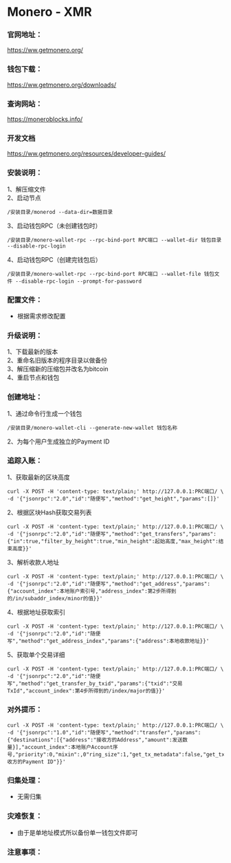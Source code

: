 # Monero - XMR

### 官网地址：
https://ww.getmonero.org/

### 钱包下载：
https://ww.getmonero.org/downloads/

### 查询网站：
https://moneroblocks.info/

### 开发文档
https://ww.getmonero.org/resources/developer-guides/

### 安装说明：
1、解压缩文件  
2、启动节点
```
/安装目录/monerod --data-dir=数据目录
```
3、启动钱包RPC（未创建钱包时）
```
/安装目录/monero-wallet-rpc --rpc-bind-port RPC端口 --wallet-dir 钱包目录 --disable-rpc-login
```
4、启动钱包RPC（创建完钱包后）
```
/安装目录/monero-wallet-rpc --rpc-bind-port RPC端口 --wallet-file 钱包文件 --disable-rpc-login --prompt-for-password
```

### 配置文件：
* 根据需求修改配置

### 升级说明：
1、下载最新的版本  
2、重命名旧版本的程序目录以做备份  
3、解压缩新的压缩包并改名为bitcoin  
4、重启节点和钱包

### 创建地址：
1、通过命令行生成一个钱包
```
/安装目录/monero-wallet-cli --generate-new-wallet 钱包名称
```
2、为每个用户生成独立的Payment ID  

### 追踪入账：
1、获取最新的区块高度
```
curl -X POST -H 'content-type: text/plain;' http://127.0.0.1:PRC端口/ \
-d '{"jsonrpc":"2.0","id":"随便写","method":"get_height","params":[]}'  
```
2、根据区块Hash获取交易列表
```
curl -X POST -H 'content-type: text/plain;' http://127.0.0.1:PRC端口/ \
-d '{"jsonrpc":"2.0","id":"随便写","method":"get_transfers","params":{"in":true,"filter_by_height":true,"min_height":起始高度,"max_height":结束高度}}'  
```
3、解析收款人地址
```
curl -X POST -H 'content-type: text/plain;' http://127.0.0.1:PRC端口/ \
-d '{"jsonrpc":"2.0","id":"随便写","method":"get_address","params":{"account_index":本地账户索引号,"address_index":第2步所得到的/in/subaddr_index/minor的值}}'  
```
4、根据地址获取索引
```
curl -X POST -H 'content-type: text/plain;' http://127.0.0.1:PRC端口/ \
-d '{"jsonrpc":"2.0","id":"随便写","method":"get_address_index","params":{"address":本地收款地址}}'  
```
5、获取单个交易详细
```
curl -X POST -H 'content-type: text/plain;' http://127.0.0.1:PRC端口/ \
-d '{"jsonrpc":"2.0","id":"随便写","method":"get_transfer_by_txid","params":{"txid":"交易TxId","account_index":第4步所得到的/index/major的值}}'  
```

### 对外提币：
```
curl -X POST -H 'content-type: text/plain;' http://127.0.0.1:PRC端口/ \
-d '{"jsonrpc":"1.0","id":"随便写","method":"transfer","params":{"destinations":[{"address":"接收方的Address","amount":发送数量}],"account_index":本地账户Account序号,"priority":0,"mixin":,0"ring_size":1,"get_tx_metadata":false,"get_tx_hex":true,"new_algorithm":false,"unlock_time":0,"payment_id":"接收方的Payment ID"}}'  
```

### 归集处理：
* 无需归集

### 灾难恢复：
* 由于是单地址模式所以备份单一钱包文件即可

### 注意事项：
